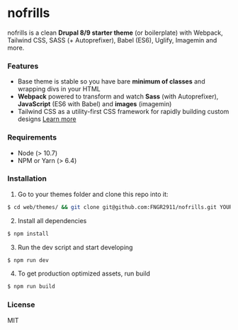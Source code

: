 # nofrills

nofrills is a clean **Drupal 8/9 starter theme** (or boilerplate) with Webpack, Tailwind CSS, SASS (+ Autoprefixer), Babel (ES6), Uglify, Imagemin and more.

### Features

- Base theme is stable so you have bare **minimum of classes** and wrapping divs in your HTML
- **Webpack** powered to transform and watch **Sass** (with Autoprefixer), **JavaScript** (ES6 with Babel) and **images** (imagemin)
- Tailwind CSS as a utility-first CSS framework for rapidly building custom designs [Learn more](https://tailwindcss.com/)

### Requirements

- Node (> 10.7)
- NPM or Yarn (> 6.4)

### Installation

1. Go to your themes folder and clone this repo into it:

```bash
$ cd web/themes/ && git clone git@github.com:FNGR2911/nofrills.git YOUR_THEME_NAME
```

2. Install all dependencies

```bash
$ npm install
```

3. Run the dev script and start developing

```bash
$ npm run dev
```

4. To get production optimized assets, run build

```bash
$ npm run build
```

### License

MIT
